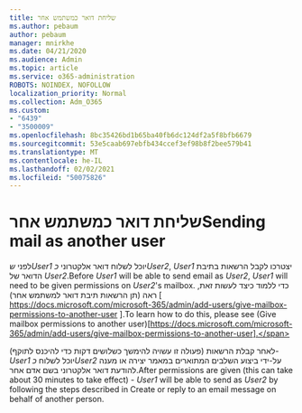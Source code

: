 ```yaml
---
title: שליחת דואר כמשתמש אחר
ms.author: pebaum
author: pebaum
manager: mnirkhe
ms.date: 04/21/2020
ms.audience: Admin
ms.topic: article
ms.service: o365-administration
ROBOTS: NOINDEX, NOFOLLOW
localization_priority: Normal
ms.collection: Adm_O365
ms.custom:
- "6439"
- "3500009"
ms.openlocfilehash: 8bc35426bd1b65ba40fb6dc124df2a5f8bfb6679
ms.sourcegitcommit: 53e5caab697ebfb434ccef3ef98b8f2bee579b41
ms.translationtype: MT
ms.contentlocale: he-IL
ms.lasthandoff: 02/02/2021
ms.locfileid: "50075826"
---
```

# <a name="sending-mail-as-another-user"></a><span data-ttu-id="1248e-102">שליחת דואר כמשתמש אחר</span><span class="sxs-lookup"><span data-stu-id="1248e-102">Sending mail as another user</span></span>

<span data-ttu-id="1248e-103">לפני *שUser1* יוכל לשלוח דואר אלקטרוני *כUser2*, *User1* יצטרכו לקבל הרשאות בתיבת הדואר של *User2*.</span><span class="sxs-lookup"><span data-stu-id="1248e-103">Before *User1* will be able to send email as *User2*, *User1* will need to be given permissions on *User2*'s mailbox.</span></span> <span data-ttu-id="1248e-104">כדי ללמוד כיצד לעשות זאת, ראה (תן הרשאות תיבת דואר למשתמש אחר) [ https://docs.microsoft.com/microsoft-365/admin/add-users/give-mailbox-permissions-to-another-user ].</span><span class="sxs-lookup"><span data-stu-id="1248e-104">To learn how to do this, please see (Give mailbox permissions to another user)[https://docs.microsoft.com/microsoft-365/admin/add-users/give-mailbox-permissions-to-another-user].</span></span>

<span data-ttu-id="1248e-105">לאחר קבלת הרשאות (פעולה זו עשויה להימשך כשלושים דקות כדי להיכנס לתוקף)- *User1* יוכל לשלוח *כUser2* על-ידי ביצוע השלבים המתוארים במאמר יצירה או מענה להודעת דואר אלקטרוני בשם אדם אחר.</span><span class="sxs-lookup"><span data-stu-id="1248e-105">After permissions are given (this can take about 30 minutes to take effect) - *User1* will be able to send as *User2* by following the steps described in Create or reply to an email message on behalf of another person.</span></span>
